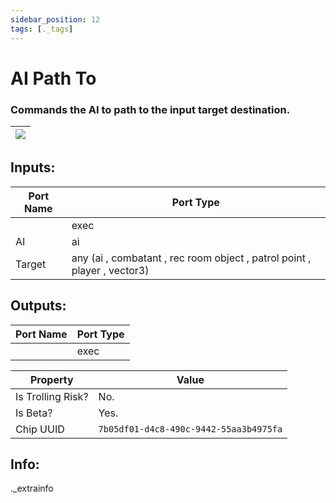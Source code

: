 ```yaml
---
sidebar_position: 12
tags: [._tags]
---
```


# AI Path To


### Commands the AI to path to the input target destination.

| ![](https://images-ext-2.discordapp.net/external/MPmIaQzlEPmgGWlgi-WxBBXt0Bjv_zWPkg1y1f_sy3s/https/www.recroomcircuits.com/image/circuit/absolute-value?width=206&height=108) |
|-----|

## Inputs:
| Port Name | Port Type |
|-----------|-----------|
|  | exec |
| AI | ai |
| Target | any (ai , combatant , rec room object , patrol point , player , vector3) |

## Outputs:
| Port Name | Port Type |
|-----------|-----------|
|  | exec | 

| Property  | Value |
|-------------------|-----------|
| Is Trolling Risk? | No. |
| Is Beta? | Yes. |
| Chip UUID | `7b05df01-d4c8-490c-9442-55aa3b4975fa` |

## Info:
._extrainfo